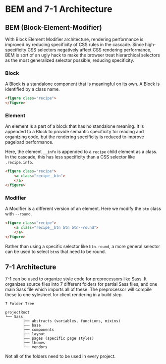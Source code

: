 # BEM and 7-1 Architecture

## BEM (Block-Element-Modifier)

With Block Element Modifier architecture, rendering performance is improved by reducing specificity of CSS rules in the cascade. Since high-specificity CSS selectors negatively affect CSS rendering performance, BEM is sort of an ugly hack to make the browser treat hierarchical selectors as the most generalized selector possible, reducing specificity.

### Block

A Block is a standalone component that is meaningful on its own. A Block is identified by a class name.

```html
<figure class="recipe">
</figure>
```

### Element

An element is a part of a block that has no standalone meaning. It is appended to a Block to provide semantic specificity for reading and organizing code, but the rendering specificity is reduced to improve pageload performance.

Here, the element `__info` is appended to a `recipe` child element as a class. In the cascade, this has less specificity than a CSS selector like `.recipe.info`.

```html
<figure class="recipe">
	<a class="recipe__btn">
	</a>
</figure>
```

### Modifier

A Modifier is a different version of an element. Here we modify the `btn` class with `--round`.

```html
<figure class="recipe">
	<a class="recipe__btn btn btn--round">
	</a>
</figure>
```

Rather than using a specific selector like `btn.round`, a more general selector can be used to select `btn`s that need to be round.

## 7-1 Architecture

7-1 can be used to organize style code for preprocessors like Sass. It organizes source files into 7 different folders for partial Sass files, and one main Sass file which imports all of these. The preprocessor will compile these to one sylesheet for client rendering in a build step.

```
7 Folder Tree

projectRoot
└── Sass
		├── abstracts (variables, functions, mixins)
		├── base
		├── components
		├── layout
		├── pages (specific page styles)
		├── themes
		└── vendors

```

Not all of the folders need to be used in every project.
